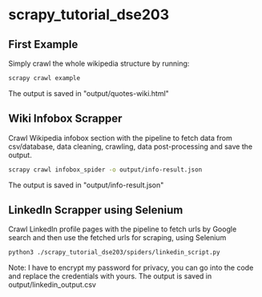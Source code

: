 # scrapy_tutorial_dse203

## First Example

Simply crawl the whole wikipedia structure by running:

```bash
scrapy crawl example
```

The output is saved in "output/quotes-wiki.html"

## Wiki Infobox Scrapper

Crawl Wikipedia infobox section with the pipeline to fetch data from csv/database, data cleaning, crawling, data post-processing 
and save the output.

```bash
scrapy crawl infobox_spider -o output/info-result.json
```

The output is saved in "output/info-result.json"

## LinkedIn Scrapper using Selenium

Crawl LinkedIn profile pages with the pipeline to fetch urls by Google search and then use the fetched urls for scraping,
 using Selenium
 

```bash
python3 ./scrapy_tutorial_dse203/spiders/linkedin_script.py
```

Note: I have to encrypt my password for privacy, you can go into the code and replace the credentials with yours.
The output is saved in output/linkedin_output.csv

